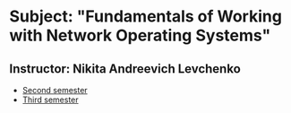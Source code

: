 # Subject: "Fundamentals of Working with Network Operating Systems"
## Instructor: Nikita Andreevich Levchenko

- [Second semester](https://github.com/dif-dif/os_admin/tree/second_semester)
- [Third semester](https://github.com/dif-dif/os_admin/tree/third_semester)
